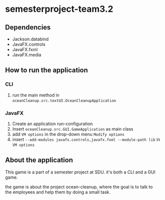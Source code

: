 # semesterproject-team3.2

## Dependencies
 - Jackson.databind
 - JavaFX.controls
 - JavaFX.fxml
 - JavaFX.media

## How to run the application

### CLI
1. run the main method in `oceanCleanup.src.textUI.OceanCleanupApplication`

### JavaFX
1. Create an application run-configuration
2. Insert `oceanCleanup.src.GUI.GameApplication` as main class
3. add `VM options` in the drop-down menu `Modify options`
4. insert `--add-modules javafx.controls,javafx.fxml --module-path lib` in `VM options`


## About the application

This game is a part of a semester project at SDU.
it's both a CLI and a GUI game.

the game is about the project ocean-cleanup, where the goal is to talk to the employees and help them by doing a small task.
